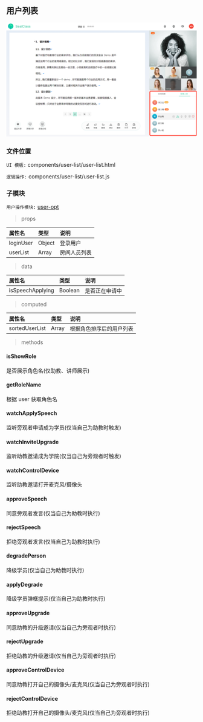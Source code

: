 ## 用户列表

![image](../image/user-list.png)

### 文件位置

`UI 模板:` components/user-list/user-list.html

`逻辑操作:` components/user-list/user-list.js

### 子模块

`用户操作模块:` [user-opt](./user-opt.md)

> props

|  属性名      | 类型     | 说明     |
| :---------- | :------- | :------- |
| loginUser | Object |  登录用户 |
| userList |  Array | 房间人员列表 |

> data

|  属性名      | 类型     | 说明     |
| :---------- | :------- | :------- |
| isSpeechApplying | Boolean | 是否正在申请中 |

> computed

|  属性名      | 类型     | 说明     |
| :---------- | :------- | :------- |
| sortedUserList | Array | 根据角色排序后的用户列表 |

> methods

#### isShowRole

是否展示角色名(仅助教、讲师展示)

#### getRoleName

根据 user 获取角色名

#### watchApplySpeech

监听旁观者申请成为学员(仅当自己为助教时触发)

#### watchInviteUpgrade

监听助教邀请成为学院(仅当自己为旁观者时触发)

#### watchControlDevice

监听助教邀请打开麦克风/摄像头

#### approveSpeech

同意旁观者发言(仅当自己为助教时执行)

#### rejectSpeech

拒绝旁观者发言(仅当自己为助教时执行)

#### degradePerson

降级学员(仅当自己为助教时执行)

#### applyDegrade

降级学员弹框提示(仅当自己为助教时执行)

#### approveUpgrade

同意助教的升级邀请(仅当自己为旁观者时执行)

#### rejectUpgrade

拒绝助教的升级邀请(仅当自己为旁观者时执行)

#### approveControlDevice

同意助教打开自己的摄像头/麦克风(仅当自己为旁观者时执行)

#### rejectControlDevice

拒绝助教打开自己的摄像头/麦克风(仅当自己为旁观者时执行)